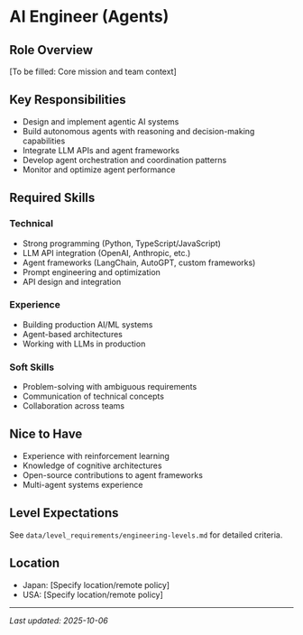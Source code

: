 # AI Engineer (Agents)

## Role Overview
[To be filled: Core mission and team context]

## Key Responsibilities
- Design and implement agentic AI systems
- Build autonomous agents with reasoning and decision-making capabilities
- Integrate LLM APIs and agent frameworks
- Develop agent orchestration and coordination patterns
- Monitor and optimize agent performance

## Required Skills
### Technical
- Strong programming (Python, TypeScript/JavaScript)
- LLM API integration (OpenAI, Anthropic, etc.)
- Agent frameworks (LangChain, AutoGPT, custom frameworks)
- Prompt engineering and optimization
- API design and integration

### Experience
- Building production AI/ML systems
- Agent-based architectures
- Working with LLMs in production

### Soft Skills
- Problem-solving with ambiguous requirements
- Communication of technical concepts
- Collaboration across teams

## Nice to Have
- Experience with reinforcement learning
- Knowledge of cognitive architectures
- Open-source contributions to agent frameworks
- Multi-agent systems experience

## Level Expectations
See `data/level_requirements/engineering-levels.md` for detailed criteria.

## Location
- Japan: [Specify location/remote policy]
- USA: [Specify location/remote policy]

---
*Last updated: 2025-10-06*
